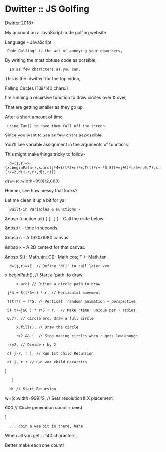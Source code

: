 # Dwitter :: JS Golfing

[Dwitter](https://dwitter.net/u/trancor) 2018+
    
My account on a JavaScript code golfing website
    
Language - JavaScript

    'Code Golfing' is the art of annoying your coworkers,
    
   By writing the most obtuse code as possible,
    
      In as few characters as you can.

 This is the 'dwitter' for the top video,
    
   Falling Circles [139/140 chars.]

 I'm running a recursive function to draw circles over & over,
    
   That are getting smaller as they go up.
    
   After a short amount of time,
    
     using Tan() to have them fall off the screen.

 Since you want to use as few chars as possible,
    
   You'll see variable assignment in the arguments of functions.
    
 This might make things tricky to follow-

      d=(j,r)=>{x.beginPath(),x.arc(j*4+S(t*3+r)*r,T(t)*r+r*5,S(t+=j&6)*r/5+r,0,7),x.fill(),r>2&&(r/=2,d(j-r,r),d(j,r))}
      
 d(w=(c.width=999)/2,600)

Hmmm, see how messy that looks?
    
   Let me clean it up a bit for ya!

      Built-in Variables & Functions - 
      
 &nbsp function u(t) { [...] } - Call the code below
      
 &nbsp t - time in seconds.
      
 &nbsp c - A 1920x1080 canvas.
      
 &nbsp x - A 2D context for that canvas.
      
 &nbsp S()- Math.sin;  C()- Math.cos; T()- Math.tan.

      d=(j,r)=>{  // Define 'd()' to call later vvv
      
   x.beginPath(), // Start a 'path' to draw

         x.arc( // Define a circle path to draw
      
     j*4 + S(t*3+r) * r, // Horizontal movement 
      
     T(t)*r + r*5, // Vertical 'random' animation + perspective
      
     S( t+=j&6 ) * r/5 + r,  // Make 'time' unique per + radius 
      
     0,7), // Circle arc, draw a full circle
    
         x.fill(), // Draw the circle

         r>2 && (  // Stop making circles when r gets low enough
      
     r/=2, // Divide r by 2
      
     d( j-r, r ), // Run 1st child Recursion
      
     d( j, r ) // Run 2nd child Recursion 
      
   )
    
       }

      d( // Start Recursion 
      
   w=(c.width=999)/2, // Sets resolution & X placement
      
   600 // Circle generation count + seed 
      
 )

      ... doin a wee bit in there, haha

 When all you get is 140 characters,
    
   Better make each one count!